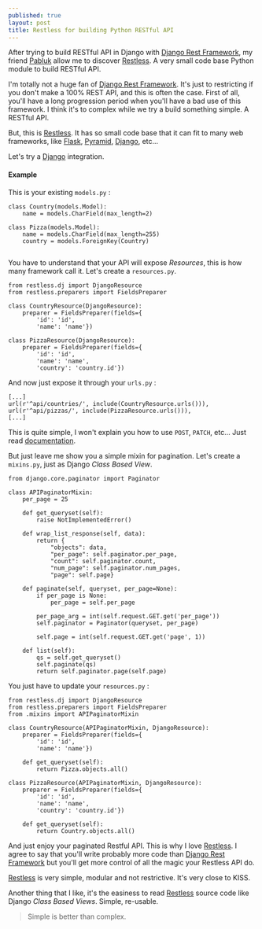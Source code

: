```yaml
---
published: true
layout: post
title: Restless for building Python RESTful API
---
```


After trying to build RESTful API in Django with [Django Rest Framework][0], my friend [Pabluk][1] allow me to discover [Restless][2]. A very small code base Python module to build RESTful API.

I'm totally not a huge fan of [Django Rest Framework][0]. It's just to restricting if you don't make a 100% REST API, and this is often the case. First of all, you'll have a long progression period when you'll have a bad use of this framework. I think it's to complex while we try a build something simple. A RESTful API.

But, this is [Restless][2].
It has so small code base that it can fit to many web frameworks, like [Flask][3], [Pyramid][4], [Django][5], etc...

Let's try a [Django][5] integration.

#### Example

This is your existing `models.py` :

```
class Country(models.Model):
	name = models.CharField(max_length=2)
    
class Pizza(models.Model):
    name = models.CharField(max_length=255)
    country = models.ForeignKey(Country)
    
```

You have to understand that your API will expose *Resources*, this is how many framework call it. Let's create a `resources.py`.

```
from restless.dj import DjangoResource
from restless.preparers import FieldsPreparer

class CountryResource(DjangoResource):
    preparer = FieldsPreparer(fields={
        'id': 'id',
        'name': 'name'})

class PizzaResource(DjangoResource):
	preparer = FieldsPreparer(fields={
    	'id': 'id',
        'name': 'name',
        'country': 'country.id'})
```

And now just expose it through your `urls.py` :

```
[...]
url(r'^api/countries/', include(CountryResource.urls())),
url(r'^api/pizzas/', include(PizzaResource.urls())),
[...]
```

This is quite simple, I won't explain you how to use `POST`, `PATCH`, etc... Just read [documentation][6].

But just leave me show you a simple mixin for pagination. Let's create a `mixins.py`, just as Django *Class Based View*.

```
from django.core.paginator import Paginator

class APIPaginatorMixin:
    per_page = 25
    
    def get_queryset(self):
        raise NotImplementedError()
    
    def wrap_list_response(self, data):
        return {
            "objects": data,
            "per_page": self.paginator.per_page,
            "count": self.paginator.count,
            "num_page": self.paginator.num_pages,
            "page": self.page}

	def paginate(self, queryset, per_page=None):
        if per_page is None:
            per_page = self.per_page

        per_page_arg = int(self.request.GET.get('per_page'))
        self.paginator = Paginator(queryset, per_page)

        self.page = int(self.request.GET.get('page', 1))
    
    def list(self):
        qs = self.get_queryset()
        self.paginate(qs)
        return self.paginator.page(self.page)
```

You just have to update your `resources.py` :

```
from restless.dj import DjangoResource
from restless.preparers import FieldsPreparer
from .mixins import APIPaginatorMixin

class CountryResource(APIPaginatorMixin, DjangoResource):
    preparer = FieldsPreparer(fields={
        'id': 'id',
        'name': 'name'})

	def get_queryset(self):
    	return Pizza.objects.all()

class PizzaResource(APIPaginatorMixin, DjangoResource):
	preparer = FieldsPreparer(fields={
    	'id': 'id',
        'name': 'name',
        'country': 'country.id'})
        
    def get_queryset(self):
    	return Country.objects.all()
```

And just enjoy your paginated Restful API.
This is why I love [Restless][2]. I agree to say that you'll write probably more code than [Django Rest Framework][0] but you'll get more control of all the magic your Restless API do.

[Restless][2] is very simple, modular and not restrictive. It's very close to KISS.

Another thing that I like, it's the easiness to read [Restless][2] source code like Django *Class Based Views*. Simple, re-usable.

> Simple is better than complex.

[0]: http://www.django-rest-framework.org/
[1]: http://seminar.io
[2]: https://github.com/toastdriven/restless
[3]: http://flask.pocoo.org/
[4]: http://www.pylonsproject.org/
[5]: https://www.djangoproject.com/
[6]: http://restless.readthedocs.org/en/latest/index.html
